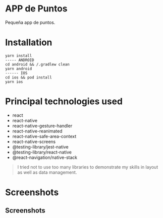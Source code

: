 
# APP de Puntos

Pequeña app de puntos.

# Installation
    yarn install
    ----- ANDROID
    cd android && /.gradlew clean
    yarn android
    ------ IOS
	cd ios && pod install
    yarn ios



# Principal technologies used

* react
* react-native
* react-native-gesture-handler
* react-native-reanimated
* react-native-safe-area-context
* react-native-screens
* @testing-library/jest-native
* @testing-library/react-native
* @react-navigation/native-stack

> I tried not to use too many libraries to demonstrate my skills in layout as well as data management.
# Screenshots


## Screenshots



